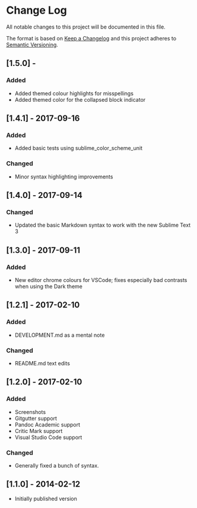# Change Log
All notable changes to this project will be documented in this file.

The format is based on [Keep a Changelog](http://keepachangelog.com/)
and this project adheres to [Semantic Versioning](http://semver.org/).

## [1.5.0] - 
### Added
- Added themed colour highlights for misspellings
- Added themed color for the collapsed block indicator

## [1.4.1] - 2017-09-16
### Added
- Added basic tests using sublime_color_scheme_unit

### Changed
- Minor syntax highlighting improvements

## [1.4.0] - 2017-09-14
### Changed
- Updated the basic Markdown syntax to work with the new Sublime Text 3

## [1.3.0] - 2017-09-11
### Added
- New editor chrome colours for VSCode; fixes especially bad contrasts when using the Dark theme

## [1.2.1] - 2017-02-10
### Added
- DEVELOPMENT.md as a mental note

### Changed
- README.md text edits

## [1.2.0] - 2017-02-10
### Added
- Screenshots
- Gitgutter support
- Pandoc Academic support
- Critic Mark support
- Visual Studio Code support

### Changed
- Generally fixed a bunch of syntax.

## [1.1.0] - 2014-02-12
- Initially published version
